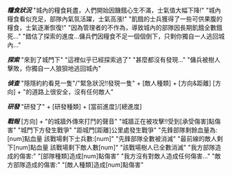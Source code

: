 
***糧食狀況***
"城內的糧食耗盡，人們開始因饑餓心生不滿，士氣值大幅下降!"
"城內糧食看似充足，部隊內氣氛活躍，士氣高漲!"
"飢餓的士兵獲得了一些可供果腹的糧食，士氣逐漸恢復!"
"因為管理者的不作為，導致城內的部隊因長期飢餓全數餓死..."
"錯估了探索的進度...傭兵們因糧食不足一個個倒下，只剩你獨自一人逃回城內..."

***探索***
"來到了城門下"
"這裡似乎已經探索過了"
"甚麼都沒有發現..."
"傭兵被樹人擊敗，你獨自一人狼狽地逃回城內"

***偵查***
"隱隱約約看見一隻"/"緊急狀況!!發現一隻" + [敵人種類] + [方向&距離]
[方向] + "的道路上很安全，沒有任何敵人"

***研發***
"研發了" + [研發種類] + [當前進度]/[總進度]

***戰報***
[方向] + "的城牆外傳來打鬥的聲音"
"城牆正在被攻擊!!受到[承受傷害]點傷害"
"城門下方發生戰爭"
"距城門[距離]公里處發生戰爭"
"先鋒部隊剩餘血量為:[num]點血量    該戰場剩下士兵數:[num]"
"先鋒部隊全數被消滅"
"最前線的敵人剩下[num]點血量    該戰場剩下敵人數[num]"
"該戰場樹人已全數消滅"
"我方部隊造成的傷害:"
"[部隊種類]造成[num]點傷害"
"我方沒有對敵人造成任何傷害..."
"敵方部隊造成的傷害:"
"[敵人種類]造成[num]點傷害"